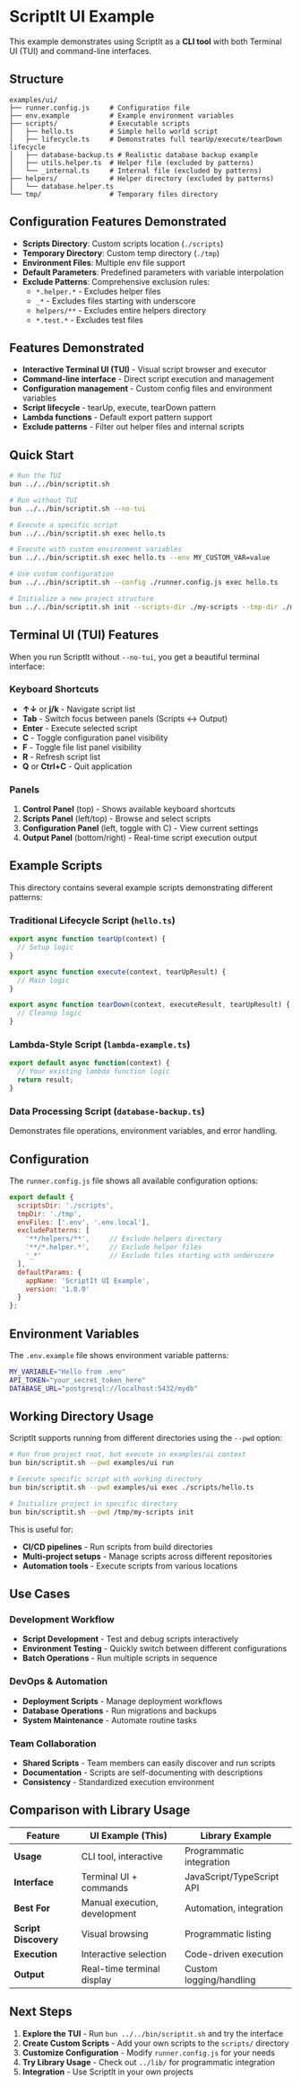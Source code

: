 # ScriptIt UI Example

This example demonstrates using ScriptIt as a **CLI tool** with both Terminal UI (TUI) and command-line interfaces.

## Structure

```
examples/ui/
├── runner.config.js     # Configuration file
├── env.example          # Example environment variables
├── scripts/             # Executable scripts
│   ├── hello.ts         # Simple hello world script
│   ├── lifecycle.ts     # Demonstrates full tearUp/execute/tearDown lifecycle
│   ├── database-backup.ts # Realistic database backup example
│   ├── utils.helper.ts  # Helper file (excluded by patterns)
│   └── _internal.ts     # Internal file (excluded by patterns)
├── helpers/             # Helper directory (excluded by patterns)
│   └── database.helper.ts
└── tmp/                 # Temporary files directory
```

## Configuration Features Demonstrated

- **Scripts Directory**: Custom scripts location (`./scripts`)
- **Temporary Directory**: Custom temp directory (`./tmp`)
- **Environment Files**: Multiple env file support
- **Default Parameters**: Predefined parameters with variable interpolation
- **Exclude Patterns**: Comprehensive exclusion rules:
  - `*.helper.*` - Excludes helper files
  - `_*` - Excludes files starting with underscore
  - `helpers/**` - Excludes entire helpers directory
  - `*.test.*` - Excludes test files

## Features Demonstrated

- **Interactive Terminal UI (TUI)** - Visual script browser and executor
- **Command-line interface** - Direct script execution and management
- **Configuration management** - Custom config files and environment variables
- **Script lifecycle** - tearUp, execute, tearDown pattern
- **Lambda functions** - Default export pattern support
- **Exclude patterns** - Filter out helper files and internal scripts

## Quick Start

```bash
# Run the TUI
bun ../../bin/scriptit.sh

# Run without TUI
bun ../../bin/scriptit.sh --no-tui

# Execute a specific script
bun ../../bin/scriptit.sh exec hello.ts

# Execute with custom environment variables
bun ../../bin/scriptit.sh exec hello.ts --env MY_CUSTOM_VAR=value

# Use custom configuration
bun ../../bin/scriptit.sh --config ./runner.config.js exec hello.ts

# Initialize a new project structure
bun ../../bin/scriptit.sh init --scripts-dir ./my-scripts --tmp-dir ./my-tmp
```

## Terminal UI (TUI) Features

When you run ScriptIt without `--no-tui`, you get a beautiful terminal interface:

### Keyboard Shortcuts

- **↑↓** or **j/k** - Navigate script list
- **Tab** - Switch focus between panels (Scripts ↔ Output)
- **Enter** - Execute selected script
- **C** - Toggle configuration panel visibility
- **F** - Toggle file list panel visibility
- **R** - Refresh script list
- **Q** or **Ctrl+C** - Quit application

### Panels

1. **Control Panel** (top) - Shows available keyboard shortcuts
2. **Scripts Panel** (left/top) - Browse and select scripts
3. **Configuration Panel** (left, toggle with C) - View current settings
4. **Output Panel** (bottom/right) - Real-time script execution output

## Example Scripts

This directory contains several example scripts demonstrating different patterns:

### Traditional Lifecycle Script (`hello.ts`)
```typescript
export async function tearUp(context) {
  // Setup logic
}

export async function execute(context, tearUpResult) {
  // Main logic
}

export async function tearDown(context, executeResult, tearUpResult) {
  // Cleanup logic
}
```

### Lambda-Style Script (`lambda-example.ts`)
```typescript
export default async function(context) {
  // Your existing lambda function logic
  return result;
}
```

### Data Processing Script (`database-backup.ts`)
Demonstrates file operations, environment variables, and error handling.

## Configuration

The `runner.config.js` file shows all available configuration options:

```javascript
export default {
  scriptsDir: './scripts',
  tmpDir: './tmp',
  envFiles: ['.env', '.env.local'],
  excludePatterns: [
    '**/helpers/**',     // Exclude helpers directory
    '**/*.helper.*',     // Exclude helper files
    '_*'                 // Exclude files starting with underscore
  ],
  defaultParams: {
    appName: 'ScriptIt UI Example',
    version: '1.0.0'
  }
};
```

## Environment Variables

The `.env.example` file shows environment variable patterns:

```bash
MY_VARIABLE="Hello from .env"
API_TOKEN="your_secret_token_here"
DATABASE_URL="postgresql://localhost:5432/mydb"
```

## Working Directory Usage

ScriptIt supports running from different directories using the `--pwd` option:

```bash
# Run from project root, but execute in examples/ui context
bun bin/scriptit.sh --pwd examples/ui run

# Execute specific script with working directory
bun bin/scriptit.sh --pwd examples/ui exec ./scripts/hello.ts

# Initialize project in specific directory
bun bin/scriptit.sh --pwd /tmp/my-scripts init
```

This is useful for:
- **CI/CD pipelines** - Run scripts from build directories
- **Multi-project setups** - Manage scripts across different repositories
- **Automation tools** - Execute scripts from various locations

## Use Cases

### Development Workflow
- **Script Development** - Test and debug scripts interactively
- **Environment Testing** - Quickly switch between different configurations
- **Batch Operations** - Run multiple scripts in sequence

### DevOps & Automation
- **Deployment Scripts** - Manage deployment workflows
- **Database Operations** - Run migrations and backups
- **System Maintenance** - Automate routine tasks

### Team Collaboration
- **Shared Scripts** - Team members can easily discover and run scripts
- **Documentation** - Scripts are self-documenting with descriptions
- **Consistency** - Standardized execution environment

## Comparison with Library Usage

| Feature | UI Example (This) | Library Example |
|---------|------------------|-----------------|
| **Usage** | CLI tool, interactive | Programmatic integration |
| **Interface** | Terminal UI + commands | JavaScript/TypeScript API |
| **Best For** | Manual execution, development | Automation, integration |
| **Script Discovery** | Visual browsing | Programmatic listing |
| **Execution** | Interactive selection | Code-driven execution |
| **Output** | Real-time terminal display | Custom logging/handling |

## Next Steps

1. **Explore the TUI** - Run `bun ../../bin/scriptit.sh` and try the interface
2. **Create Custom Scripts** - Add your own scripts to the `scripts/` directory
3. **Customize Configuration** - Modify `runner.config.js` for your needs
4. **Try Library Usage** - Check out `../lib/` for programmatic integration
5. **Integration** - Use ScriptIt in your own projects